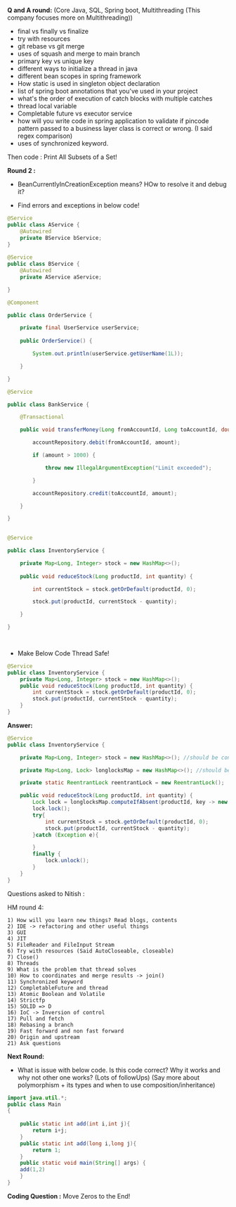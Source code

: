 **Q and A round:** (Core Java, SQL, Spring boot, Multithreading (This company focuses more on Multithreading))

- final vs finally vs finalize
- try with resources
- git rebase vs git merge
- uses of squash and merge to main branch
- primary key vs unique key
- different ways to initialize a thread in java
- different bean scopes in spring framework
- How static is used in singleton object declaration
- list of spring boot annotations that you've used in your project
- what's the order of execution of catch blocks with multiple catches
- thread local variable
- Completable future vs executor service
- how will you write code in spring application to validate if pincode pattern passed to a business layer class is correct or wrong. (I said regex comparison)
- uses of synchronized keyword.

Then code : Print All Subsets of a Set!



**Round 2 :**

- BeanCurrentlyInCreationException means? HOw to resolve it and debug it?

- Find errors and exceptions in below code!

```java
@Service
public class AService {
    @Autowired
    private BService bService;
}
 
@Service
public class BService {
    @Autowired
    private AService aService;

}
```


```java
@Component

public class OrderService {

    private final UserService userService;
 
    public OrderService() {

        System.out.println(userService.getUserName(1L));

    }

}
```

```java
@Service

public class BankService {

    @Transactional

    public void transferMoney(Long fromAccountId, Long toAccountId, double amount) {

        accountRepository.debit(fromAccountId, amount);

        if (amount > 1000) {

            throw new IllegalArgumentException("Limit exceeded");

        }

        accountRepository.credit(toAccountId, amount);

    }

}

 
@Service

public class InventoryService {

    private Map<Long, Integer> stock = new HashMap<>();
 
    public void reduceStock(Long productId, int quantity) {

        int currentStock = stock.getOrDefault(productId, 0);

        stock.put(productId, currentStock - quantity);

    }

}

 
```

- Make Below Code Thread Safe!

  
```java
@Service
public class InventoryService {
    private Map<Long, Integer> stock = new HashMap<>();
    public void reduceStock(Long productId, int quantity) {
        int currentStock = stock.getOrDefault(productId, 0);
        stock.put(productId, currentStock - quantity);
    }
}
```

**Answer:**


```java
@Service
public class InventoryService {

    private Map<Long, Integer> stock = new HashMap<>(); //should be concurrentHashMap!

    private Map<Long, Lock> longlocksMap = new HashMap<>(); //should be concurrentHashMap!

    private static ReentrantLock reentrantLock = new ReentrantLock();

    public void reduceStock(Long productId, int quantity) {
        Lock lock = longlocksMap.computeIfAbsent(productId, key -> new ReentrantLock());
        lock.lock();
        try{
            int currentStock = stock.getOrDefault(productId, 0);
            stock.put(productId, currentStock - quantity);
        }catch (Exception e){

        }
        finally {
            lock.unlock();
        }
    }
}
```



Questions asked to Nitish :

HM round 4:

	1) How will you learn new things? Read blogs, contents
	2) IDE -> refactoring and other useful things
	3) GUI
	4) JIT
	5) FileReader and FileInput Stream
	6) Try with resources (Said AutoCloseable, closeable)
	7) Close()
	8) Threads
	9) What is the problem that thread solves
	10) How to coordinates and merge results -> join()
	11) Synchronized keyword
	12) CompletableFuture and thread
	13) Atomic Boolean and Volatile
	14) Strictfp
	15) SOLID => D
	16) IoC -> Inversion of control
	17) Pull and fetch
	18) Rebasing a branch
	19) Fast forward and non fast forward
	20) Origin and upstream
	21) Ask questions


**Next Round:**
- What is issue with below code. Is this code correct? Why it works and why not other one works? (Lots of followUps)
(Say more about polymorphism + its types and when to use composition/inheritance)

  
```java
import java.util.*;
public class Main
{
    
    public static int add(int i,int j){
        return i+j;
    }
    public static int add(long i,long j){
        return 1;
    }
    public static void main(String[] args) {
	add(1,2)
    }
}
```


**Coding Question :**  Move Zeros to the End!

